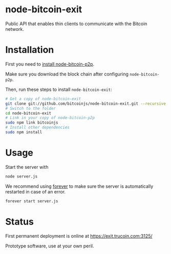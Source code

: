 # node-bitcoin-exit

Public API that enables thin clients to communicate with the Bitcoin
network.

# Installation

First you need to [install
node-bitcoin-p2p](https://github.com/bitcoinjs/node-bitcoin-p2p).

Make sure you download the block chain after configuring
`node-bitcoin-p2p`.

Then, run these steps to install `node-bitcoin-exit`:

``` sh
# Get a copy of node-bitcoin-exit
git clone git://github.com/bitcoinjs/node-bitcoin-exit.git --recursive
# Switch to the folder
cd node-bitcoin-exit
# Link in your copy of node-bitcoin-p2p
sudo npm link bitcoinjs
# Install other dependencies
sudo npm install
```

# Usage

Start the server with

``` sh
node server.js
```

We recommend using [forever](https://github.com/indexzero/forever) to
make sure the server is automatically restarted in case of an error.

``` sh
forever start server.js
```

# Status

First permanent deployment is online at https://exit.trucoin.com:3125/

Prototype software, use at your own peril.
